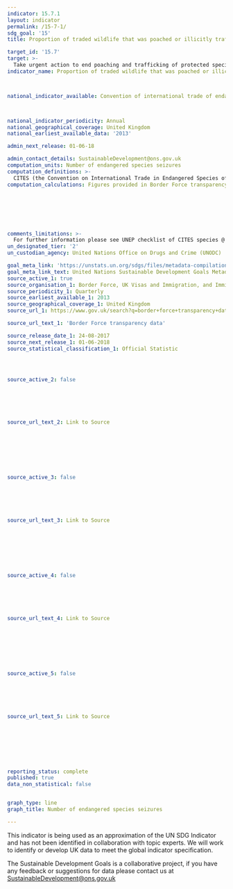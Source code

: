 ```yaml
---
indicator: 15.7.1
layout: indicator
permalink: /15-7-1/
sdg_goal: '15'
title: Proportion of traded wildlife that was poached or illicitly trafficked

target_id: '15.7'
target: >-
  Take urgent action to end poaching and trafficking of protected species of flora and fauna and address both demand and supply of illegal wildlife products
indicator_name: Proportion of traded wildlife that was poached or illicitly trafficked



national_indicator_available: Convention of international trade of endangered species (CITES) seizures



national_indicator_periodicity: Annual
national_geographical_coverage: United Kingdom
national_earliest_available_data: '2013'

admin_next_release: 01-06-18

admin_contact_details: SustainableDevelopment@ons.gov.uk
computation_units: Number of endangered species seizures
computation_definitions: >-
  CITES (the Convention on International Trade in Endangered Species of Wild Fauna and Flora) is an international agreement between governments. Its aim is to ensure that international trade in specimens of wild animals and plants does not threaten their survival. CITES accords varying degrees of protection to more than 35,000 species of animals and plants, whether they are traded as live specimens, fur coats or dried herbs.
computation_calculations: Figures provided in Border Force transparency data.







comments_limitations: >-
  For further information please see UNEP checklist of CITES species @ http://checklist.cites.org/#/en
un_designated_tier: '2'
un_custodian_agency: United Nations Office on Drugs and Crime (UNODC)

goal_meta_link: 'https://unstats.un.org/sdgs/files/metadata-compilation/Metadata-Goal-15.pdf'
goal_meta_link_text: United Nations Sustainable Development Goals Metadata (PDF 210 KB)
source_active_1: true
source_organisation_1: Border Force, UK Visas and Immigration, and Immigration Enforcement
source_periodicity_1: Quarterly
source_earliest_available_1: 2013
source_geographical_coverage_1: United Kingdom
source_url_1: https://www.gov.uk/search?q=border+force+transparency+data

source_url_text_1: 'Border Force transparency data'

source_release_date_1: 24-08-2017
source_next_release_1: 01-06-2018
source_statistical_classification_1: Official Statistic 




source_active_2: false






source_url_text_2: Link to Source








source_active_3: false






source_url_text_3: Link to Source








source_active_4: false






source_url_text_4: Link to Source








source_active_5: false






source_url_text_5: Link to Source








reporting_status: complete
published: true
data_non_statistical: false


graph_type: line
graph_title: Number of endangered species seizures

---
```

This indicator is being used as an approximation of the UN SDG Indicator and has not been identified in collaboration with topic experts. We will work to identify or develop UK data to meet the global indicator specification.
  
The Sustainable Development Goals is a collaborative project, if you have any feedback or suggestions for data please contact us at <SustainableDevelopment@ons.gov.uk>


